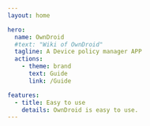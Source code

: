 ```yaml
---
layout: home

hero:
  name: OwnDroid
  #text: "Wiki of OwnDroid"
  tagline: A Device policy manager APP
  actions:
    - theme: brand
      text: Guide
      link: /Guide

features:
  - title: Easy to use
    details: OwnDroid is easy to use. 
---
```



